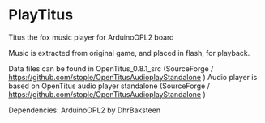 # PlayTitus

Titus the fox music player for ArduinoOPL2 board

Music is extracted from original game, and placed in flash, for playback.

Data files can be found in OpenTitus_0.8.1_src (SourceForge / https://github.com/stople/OpenTitusAudioplayStandalone )
Audio player is based on OpenTitus audio player standalone (SourceForge / https://github.com/stople/OpenTitusAudioplayStandalone )

Dependencies:
ArduinoOPL2 by DhrBaksteen
